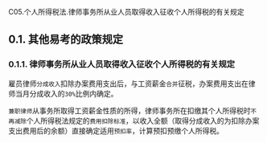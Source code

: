 C05.个人所得税法.律师事务所从业人员取得收入征收个人所得税的有关规定

## 0.1. 其他易考的政策规定

### 0.1.1. 律师事务所从业人员取得收入征收个人所得税的有关规定

雇员律师`分成收入`扣除办案费用支出后，与工资薪金`合并`征税，办案费用支出在律师当月分成收入的`30%`比例内确定。

`兼职律师`从事务所取得工资薪金性质的所得，律师事务所在扣缴其个人所得税时`不再减除`个人所得税法规定的`费用扣除标准`，以收入全额（取得分成收入的为扣除办案支出费用后的余额）直接确定适用`预扣率`，计算预扣预缴个人所得税。
